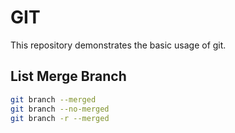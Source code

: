 # GIT

This repository demonstrates the basic usage of git.

## List Merge Branch

```bash
git branch --merged
git branch --no-merged
git branch -r --merged
```
